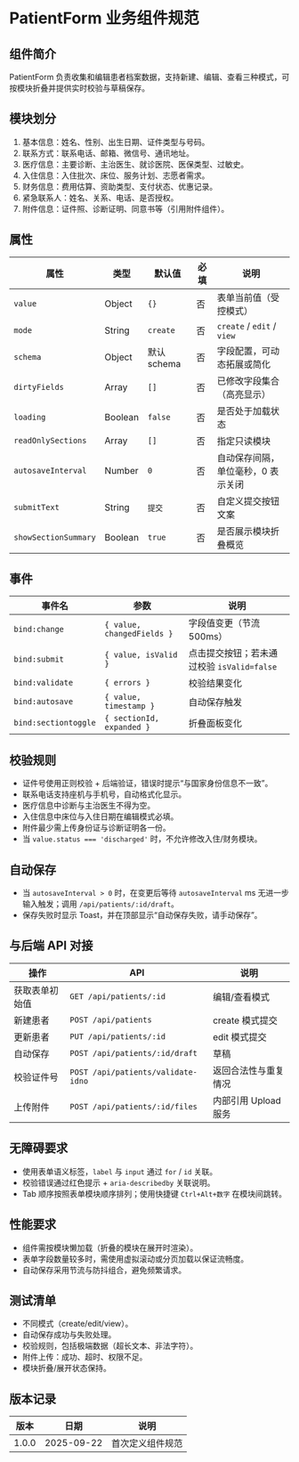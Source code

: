 ﻿# PatientForm 业务组件规范

## 组件简介

PatientForm 负责收集和编辑患者档案数据，支持新建、编辑、查看三种模式，可按模块折叠并提供实时校验与草稿保存。

## 模块划分

1. 基本信息：姓名、性别、出生日期、证件类型与号码。
2. 联系方式：联系电话、邮箱、微信号、通讯地址。
3. 医疗信息：主要诊断、主治医生、就诊医院、医保类型、过敏史。
4. 入住信息：入住批次、床位、服务计划、志愿者需求。
5. 财务信息：费用估算、资助类型、支付状态、优惠记录。
6. 紧急联系人：姓名、关系、电话、是否授权。
7. 附件信息：证件照、诊断证明、同意书等（引用附件组件）。

## 属性

| 属性                 | 类型    | 默认值      | 必填 | 说明                               |
| -------------------- | ------- | ----------- | ---- | ---------------------------------- |
| `value`              | Object  | `{}`        | 否   | 表单当前值（受控模式）             |
| `mode`               | String  | `create`    | 否   | `create` / `edit` / `view`         |
| `schema`             | Object  | 默认 schema | 否   | 字段配置，可动态拓展或简化         |
| `dirtyFields`        | Array   | `[]`        | 否   | 已修改字段集合（高亮显示）         |
| `loading`            | Boolean | `false`     | 否   | 是否处于加载状态                   |
| `readOnlySections`   | Array   | `[]`        | 否   | 指定只读模块                       |
| `autosaveInterval`   | Number  | `0`         | 否   | 自动保存间隔，单位毫秒，0 表示关闭 |
| `submitText`         | String  | `提交`      | 否   | 自定义提交按钮文案                 |
| `showSectionSummary` | Boolean | `true`      | 否   | 是否展示模块折叠概览               |

## 事件

| 事件名               | 参数                       | 说明                                       |
| -------------------- | -------------------------- | ------------------------------------------ |
| `bind:change`        | `{ value, changedFields }` | 字段值变更（节流 500ms）                   |
| `bind:submit`        | `{ value, isValid }`       | 点击提交按钮；若未通过校验 `isValid=false` |
| `bind:validate`      | `{ errors }`               | 校验结果变化                               |
| `bind:autosave`      | `{ value, timestamp }`     | 自动保存触发                               |
| `bind:sectiontoggle` | `{ sectionId, expanded }`  | 折叠面板变化                               |

## 校验规则

- 证件号使用正则校验 + 后端验证，错误时提示“与国家身份信息不一致”。
- 联系电话支持座机与手机号，自动格式化显示。
- 医疗信息中诊断与主治医生不得为空。
- 入住信息中床位与入住日期在编辑模式必填。
- 附件最少需上传身份证与诊断证明各一份。
- 当 `value.status === 'discharged'` 时，不允许修改入住/财务模块。

## 自动保存

- 当 `autosaveInterval > 0` 时，在变更后等待 `autosaveInterval` ms 无进一步输入触发；调用 `/api/patients/:id/draft`。
- 保存失败时显示 Toast，并在顶部显示“自动保存失败，请手动保存”。

## 与后端 API 对接

| 操作           | API                                | 说明                 |
| -------------- | ---------------------------------- | -------------------- |
| 获取表单初始值 | `GET /api/patients/:id`            | 编辑/查看模式        |
| 新建患者       | `POST /api/patients`               | create 模式提交      |
| 更新患者       | `PUT /api/patients/:id`            | edit 模式提交        |
| 自动保存       | `POST /api/patients/:id/draft`     | 草稿                 |
| 校验证件号     | `POST /api/patients/validate-idno` | 返回合法性与重复情况 |
| 上传附件       | `POST /api/patients/:id/files`     | 内部引用 Upload 服务 |

## 无障碍要求

- 使用表单语义标签，`label` 与 `input` 通过 `for` / `id` 关联。
- 校验错误通过红色提示 + `aria-describedby` 关联说明。
- Tab 顺序按照表单模块顺序排列；使用快捷键 `Ctrl+Alt+数字` 在模块间跳转。

## 性能要求

- 组件需按模块懒加载（折叠的模块在展开时渲染）。
- 表单字段数量较多时，需使用虚拟滚动或分页加载以保证流畅度。
- 自动保存采用节流与防抖组合，避免频繁请求。

## 测试清单

- 不同模式（create/edit/view）。
- 自动保存成功与失败处理。
- 校验规则，包括极端数据（超长文本、非法字符）。
- 附件上传：成功、超时、权限不足。
- 模块折叠/展开状态保持。

## 版本记录

| 版本  | 日期       | 说明             |
| ----- | ---------- | ---------------- |
| 1.0.0 | 2025-09-22 | 首次定义组件规范 |
